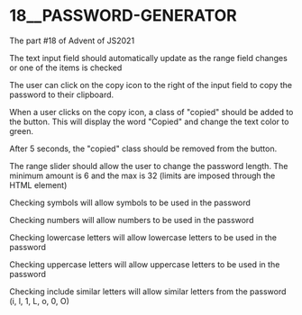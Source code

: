# 18__PASSWORD-GENERATOR

The part #18 of Advent of JS2021

The text input field should automatically update as the range field changes or one of the items is checked

The user can click on the copy icon to the right of the input field to copy the password to their clipboard.

When a user clicks on the copy icon, a class of "copied" should be added to the button. This will display the word "Copied" and change the text color to green.

After 5 seconds, the "copied" class should be removed from the button.

The range slider should allow the user to change the password length. The minimum amount is 6 and the max is 32 (limits are imposed through the HTML element)

Checking symbols will allow symbols to be used in the password

Checking numbers will allow numbers to be used in the password

Checking lowercase letters will allow lowercase letters to be used in the password

Checking uppercase letters will allow uppercase letters to be used in the password

Checking include similar letters will allow similar letters from the password (i, l, 1, L, o, 0, O)
